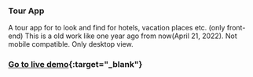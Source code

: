 ### Tour App
A tour app for to look and find for hotels, vacation places etc. (only front-end)
This is a old work like one year ago from now(April 21, 2022). Not mobile compatible. Only desktop view.
### [Go to live demo](https://oguz-kara.github.io/tour_app/index.html){:target="_blank"}
